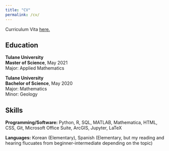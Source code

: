```yaml
---
title: "CV"
permalink: /cv/
---
```


Curriculum Vita <a href = "https://drive.google.com/file/d/1K4FNVjxxDInbs3xTwrdyTRiW9hrJmbvc/view?usp=sharing" target = "_blank">here.</a>

## Education 

**Tulane University**  
**Master of Science**, May 2021  
Major: Applied Mathematics

**Tulane University**  
**Bachelor of Science**, May 2020  
Major: Mathematics  
Minor: Geology

## Skills 
**Programming/Software:** Python, R, SQL, MATLAB, Mathematica, HTML, CSS, Git, Microsoft Office Suite, ArcGIS, Jupyter, LaTeX

**Languages:** Korean (Elementary), Spanish (Elementary, but my reading and hearing flucuates from beginner-intermediate depending on the topic)